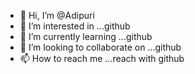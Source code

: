 - 👋 Hi, I’m @Adipuri
- 👀 I’m interested in ...github
- 🌱 I’m currently learning ...github
- 💞️ I’m looking to collaborate on ...github
- 📫 How to reach me ...reach with github


<!---
Adipuri/Adipuri is a ✨ special ✨ repository because its `README.md` (this file) appears on your GitHub profile.
You can click the Preview link to take a look at your changes.
--->
